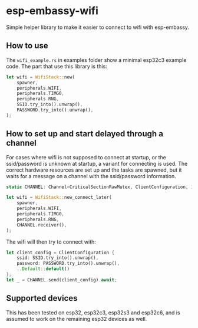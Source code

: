 # esp-embassy-wifi

Simple helper library to make it easier to connect to wifi with esp-embassy.

## How to use

The `wifi_example.rs` in examples folder show a minimal esp32c3 example code. The part that use this library is this:
 
```rs
let wifi = WifiStack::new(
    spawner,
    peripherals.WIFI,
    peripherals.TIMG0,
    peripherals.RNG,
    SSID.try_into().unwrap(),
    PASSWORD.try_into().unwrap(),
);
```

## How to set up and start delayed through a channel

For cases where wifi is not supposed to connect at startup, or the ssid/password is unknown at startup, a variant for
connecting is used. The correct hardware resources are set up and the tasks are spawned, but it waits for a message
on a channel with the ssid/password information.

```rs
static CHANNEL: Channel<CriticalSectionRawMutex, ClientConfiguration, 1> = Channel::new();

let wifi = WifiStack::new_connect_later(
    spawner,
    peripherals.WIFI,
    peripherals.TIMG0,
    peripherals.RNG,
    CHANNEL.receiver(),
);
```

The wifi will then try to connect with:
```rs
let client_config = ClientConfiguration {
    ssid: SSID.try_into().unwrap(),
    password: PASSWORD.try_into().unwrap(),
    ..Default::default()
};
let _ = CHANNEL.send(client_config).await;
```

## Supported devices

This has been tested on esp32, esp32c3, esp32s3 and esp32c6, and is assumed to work on the remaining esp32 devices as well.
